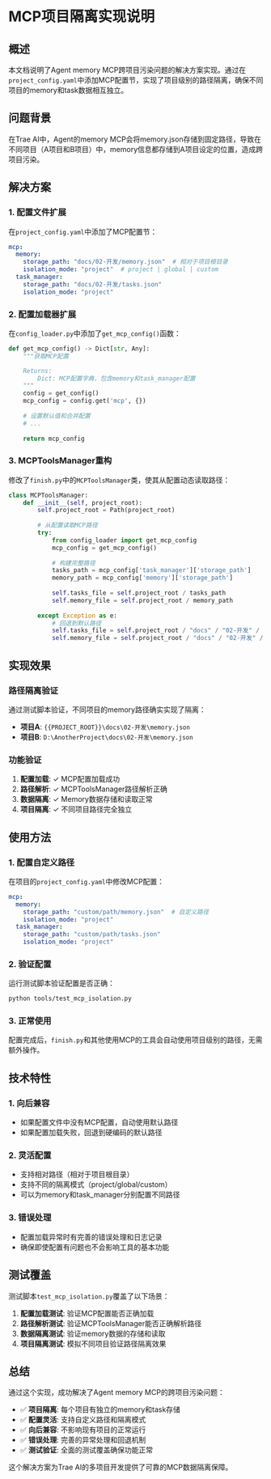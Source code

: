 # MCP项目隔离实现说明

## 概述

本文档说明了Agent memory MCP跨项目污染问题的解决方案实现。通过在`project_config.yaml`中添加MCP配置节，实现了项目级别的路径隔离，确保不同项目的memory和task数据相互独立。

## 问题背景

在Trae AI中，Agent的memory MCP会将memory.json存储到固定路径，导致在不同项目（A项目和B项目）中，memory信息都存储到A项目设定的位置，造成跨项目污染。

## 解决方案

### 1. 配置文件扩展

在`project_config.yaml`中添加了MCP配置节：

```yaml
mcp:
  memory:
    storage_path: "docs/02-开发/memory.json"  # 相对于项目根目录
    isolation_mode: "project"  # project | global | custom
  task_manager:
    storage_path: "docs/02-开发/tasks.json"
    isolation_mode: "project"
```

### 2. 配置加载器扩展

在`config_loader.py`中添加了`get_mcp_config()`函数：

```python
def get_mcp_config() -> Dict[str, Any]:
    """获取MCP配置

    Returns:
        Dict: MCP配置字典，包含memory和task_manager配置
    """
    config = get_config()
    mcp_config = config.get('mcp', {})
    
    # 设置默认值和合并配置
    # ...
    
    return mcp_config
```

### 3. MCPToolsManager重构

修改了`finish.py`中的`MCPToolsManager`类，使其从配置动态读取路径：

```python
class MCPToolsManager:
    def __init__(self, project_root):
        self.project_root = Path(project_root)
        
        # 从配置读取MCP路径
        try:
            from config_loader import get_mcp_config
            mcp_config = get_mcp_config()
            
            # 构建完整路径
            tasks_path = mcp_config['task_manager']['storage_path']
            memory_path = mcp_config['memory']['storage_path']
            
            self.tasks_file = self.project_root / tasks_path
            self.memory_file = self.project_root / memory_path
            
        except Exception as e:
            # 回退到默认路径
            self.tasks_file = self.project_root / "docs" / "02-开发" / "tasks.json"
            self.memory_file = self.project_root / "docs" / "02-开发" / "memory.json"
```

## 实现效果

### 路径隔离验证

通过测试脚本验证，不同项目的memory路径确实实现了隔离：

- **项目A**: `{{PROJECT_ROOT}}\docs\02-开发\memory.json`
- **项目B**: `D:\AnotherProject\docs\02-开发\memory.json`

### 功能验证

1. **配置加载**: ✓ MCP配置加载成功
2. **路径解析**: ✓ MCPToolsManager路径解析正确
3. **数据隔离**: ✓ Memory数据存储和读取正常
4. **项目隔离**: ✓ 不同项目路径完全独立

## 使用方法

### 1. 配置自定义路径

在项目的`project_config.yaml`中修改MCP配置：

```yaml
mcp:
  memory:
    storage_path: "custom/path/memory.json"  # 自定义路径
    isolation_mode: "project"
  task_manager:
    storage_path: "custom/path/tasks.json"
    isolation_mode: "project"
```

### 2. 验证配置

运行测试脚本验证配置是否正确：

```bash
python tools/test_mcp_isolation.py
```

### 3. 正常使用

配置完成后，`finish.py`和其他使用MCP的工具会自动使用项目级别的路径，无需额外操作。

## 技术特性

### 1. 向后兼容

- 如果配置文件中没有MCP配置，自动使用默认路径
- 如果配置加载失败，回退到硬编码的默认路径

### 2. 灵活配置

- 支持相对路径（相对于项目根目录）
- 支持不同的隔离模式（project/global/custom）
- 可以为memory和task_manager分别配置不同路径

### 3. 错误处理

- 配置加载异常时有完善的错误处理和日志记录
- 确保即使配置有问题也不会影响工具的基本功能

## 测试覆盖

测试脚本`test_mcp_isolation.py`覆盖了以下场景：

1. **配置加载测试**: 验证MCP配置能否正确加载
2. **路径解析测试**: 验证MCPToolsManager能否正确解析路径
3. **数据隔离测试**: 验证memory数据的存储和读取
4. **项目隔离测试**: 模拟不同项目验证路径隔离效果

## 总结

通过这个实现，成功解决了Agent memory MCP的跨项目污染问题：

- ✅ **项目隔离**: 每个项目有独立的memory和task存储
- ✅ **配置灵活**: 支持自定义路径和隔离模式
- ✅ **向后兼容**: 不影响现有项目的正常运行
- ✅ **错误处理**: 完善的异常处理和回退机制
- ✅ **测试验证**: 全面的测试覆盖确保功能正常

这个解决方案为Trae AI的多项目开发提供了可靠的MCP数据隔离保障。